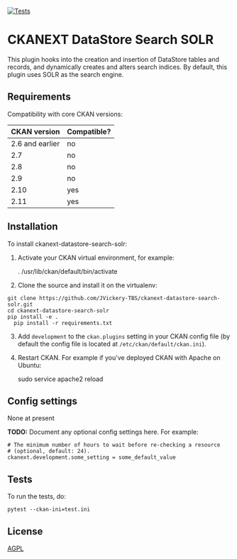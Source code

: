 [![Tests](https://github.com/JVickery-TBS/ckanext-datastore-search-solr/workflows/Tests/badge.svg?branch=main)](https://github.com/JVickery-TBS/ckanext-datastore-search-solr/actions)

# CKANEXT DataStore Search SOLR

This plugin hooks into the creation and insertion of DataStore tables and records, and dynamically creates and alters search indices. By default, this plugin uses SOLR as the search engine.


## Requirements


Compatibility with core CKAN versions:

| CKAN version    | Compatible?   |
| --------------- | ------------- |
| 2.6 and earlier | no    |
| 2.7             | no    |
| 2.8             | no    |
| 2.9             | no    |
| 2.10             | yes    |
| 2.11             | yes    |


## Installation

To install ckanext-datastore-search-solr:

1. Activate your CKAN virtual environment, for example:

     . /usr/lib/ckan/default/bin/activate

2. Clone the source and install it on the virtualenv:
  ```
  git clone https://github.com/JVickery-TBS/ckanext-datastore-search-solr.git
  cd ckanext-datastore-search-solr
  pip install -e .
	pip install -r requirements.txt
  ```
3. Add `development` to the `ckan.plugins` setting in your CKAN
   config file (by default the config file is located at
   `/etc/ckan/default/ckan.ini`).

4. Restart CKAN. For example if you've deployed CKAN with Apache on Ubuntu:

     sudo service apache2 reload


## Config settings

None at present

**TODO:** Document any optional config settings here. For example:

	# The minimum number of hours to wait before re-checking a resource
	# (optional, default: 24).
	ckanext.development.some_setting = some_default_value


## Tests

To run the tests, do:

    pytest --ckan-ini=test.ini

## License

[AGPL](https://www.gnu.org/licenses/agpl-3.0.en.html)

